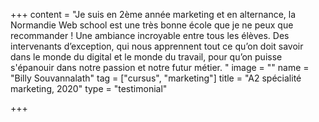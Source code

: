+++
content = "Je suis en 2ème année marketing et en alternance, la Normandie Web school est une très bonne école que je ne peux que recommander ! Une ambiance incroyable entre tous les élèves. Des intervenants d’exception, qui nous apprennent tout ce qu’on doit savoir dans le monde du digital et le monde du travail, pour qu’on puisse s'épanouir dans notre passion et notre futur métier. "
image = ""
name = "Billy Souvannalath"
tag = ["cursus", "marketing"]
title = "A2 spécialité marketing, 2020"
type = "testimonial"

+++

